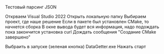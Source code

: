 Тестовый парсинг JSON

Открваем Visual Studio 2022
Открыть локальную папку
Выбираем проект, где наше решение
Если в пакете был установлен CMake, то начнется сборка
В окне вывода будет вся информация, надо подождать пока закончится установка curl
Дождать сообщения "Создание CMake завершено"

Выбраить в запуске (зеленая кнопка) DataGetter.exe
Нажать старт
